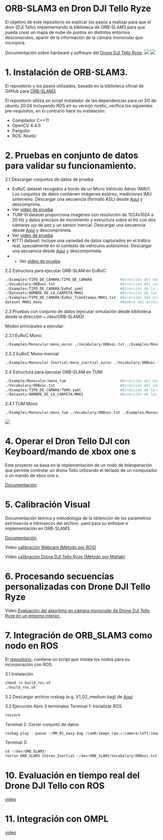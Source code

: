 # ORB-SLAM3 en Dron DJI Tello Ryze
El objetivo de este repositorio es explicar los pasos a realizar para que el dron (DJI Tello) 
implementando la biblioteca de ORB-SLAM3 para que pueda crear un mapa de nube de puntos en distintos
entornos desconocidos, apartir de la información de la cámara monocular que incorpora.

Documentación sobre hardware y software del [Drone DJI Tello Ryze](Drone-DJI-Tello-Ryze.pdf).
![](Imagenes/1.png)
![](Imagenes/2.png)
# 1. Instalación de ORB-SLAM3. 
El repositorio y los pasos utilizados, basado en la biblioteca oficial de GitHub para 
[ORB-SLAM3](https://github.com/aliaxam153/ORB_SLAM3?tab=readme-ov-file).

El repositorio utiliza un script instalador de las dependencias para un SO de ubuntu 20.04 incluyendo
ROS en su versión noetic, verifica los siguientes pre-requisitos, en lo contrario hace su instalación:
- Compilador C++11
- OpenCV 4.4.0
- Pangolin
- ROS: Noetic

# 2. Pruebas en conjunto de datos para validar su funcionamiento.
2.1 Descargar conjuntos de datos de prueba
- EuRoC dataset recogidos a bordo de un Micro Vehículo Aéreo (MAV). Los conjuntos de datos contienen imágenes estéreo, mediciones IMU sinterreno. Descargar una secuencia (formato ASL) desde [Aqui](https://projects.asl.ethz.ch/datasets/doku.php?id=kmavvisualinertialdatasets) y descomprima.
- Ver [video de prueba](https://youtu.be/V7T5O8ly9Fk)
- TUM-VI dataset proporciona imagenes con resolución de 1024x1024 a 20 Hz y datos precisos de movimiento y estructura sobre el tró con dos cámaras ojo de pez y un sensor inercial. Descargar una secuencia desde [Aqui](https://cvg.cit.tum.de/data/datasets/visual-inertial-dataset) y descomprimela.
- Ver [video de prueba](https://youtu.be/d6zgKbzEUMg)
- KITTI dataset: Incluye una variedad de datos capturados en el tráfico real, specialmente en el contexto de vehículos autónomos. Descargar una secuencia desde [Aqui](https://www.cvlibs.net/datasets/kitti/eval_odometry.php) y descomprimela.
- - Ver [video de prueba](https://youtu.be/9_AHEYWJesE)

2.2 Estructura para ejecutar ORB-SLAM en EuRoC:
``` python
./Examples/TIPO_DE_CAMARA/TIPO_DE_CAMARA             #Dirección del modo de cámara a evaluar
./Vocabulary/ORBvoc.txt                              #Dirección del vocabulario 
./Examples/TIPÓ_DE_CAMARA/EuRoC.yaml                 #Dirección de la configuración de la cámara
~/Datasets/NOMBRE_DE_LA_CARPETA/MH01                 #Dirección de las secuencias del conjunto de pruebas
./Examples/TIPO_DE_CAMARA/EuRoc_TimeStamps/MH01.txt  #Dirección del orden de las secuencias
dataset-MH01_mono                                    #Nombre del archivo de salida (keyframe)
```
2.3 Pruebas con conjunto de datos (ejecutar simulación desde biblioteca desde la dirección ~./dev/ORB-SLAM3)

Modos principales a ejecutar:

2.3.1 EuRoC Mono:
``` python
./Examples/Monocular/mono_euroc ./Vocabulary/ORBvoc.txt ./Examples/Monocular/EuRoC.yaml ~/datasets/EuRoC/MH_01_easy ./Examples/Monocular/EuRoC_TimeStamps/MH01.txt dataset-MH01_mono
```
2.3.2 EuRoC Mono-inercial
``` python
./Examples/Monocular-Inertial/mono_inertial_euroc ./Vocabulary/ORBvoc.txt ./Examples/Monocular-Inertial/EuRoC.yaml ~/datasets/EuRoC/MH_01_easy ./Examples/Monocular-Inertial/EuRoC_TimeStamps/MH01.txt dataset-MH01_monoi
```
2.4 Estructura para ejecutar ORB-SLAM en TUM:
``` python
./Example/Monocular/mono_tum                         #Dirección del modo de cámara a evaluar
./Vocabulary/ORBvoc.txt                              #Dirección del vocabulario 
./Examples/TIPO_DE_CAMARA/TUMX.yaml                  #Dirección de la configuración de la cámara
~/Datasets/NOMBRE_DE_LA_CARPETA/MH01                 #Dirección de las secuencias del conjunto de pruebas
```
2.4.1 TUM Mono
``` python
./Examples/Monocular/mono_tum ./Vocabulary/ORBvoc.txt ./Examples/Monocular/TUM1.yaml ~/datasets/rgbd_dataset_freiburg1_xyz/
```
![](Imagenes/3.png)

# 4. Operar el Dron Tello DJI con Keyboard/mando de xbox one s
Este proyecto se basa en la implementación de un nodo de teleoperación que permite controlar un drone Tello utilizando el teclado de un computador o un mando de xbox one s. 

[Documentación](Operar-Drone-KB-XOs.pdf)
# 5. Calibración Visual 
Documentación teórica y métodología de la obtención de los parámetros extrínsecos e intrı́nsecos del archivo .yaml para su enfoque
e implementación en ORB-SLAM3.

[Documentación](Calibración-Visual.pdf)

Video [calibración Webcam (Método por ROS)](https://youtu.be/CwaFwtEkfDs)

Video [calibración Drone DJI Tello Ryze (Método por Matlab)](https://youtu.be/oaTrxvDIrXQ)

# 6. Procesando secuencias personalizadas con Drone DJI Tello Ryze
Video [Evaluación del algoritmo en cámara monocular de Drone DJI Tello Ryze en un entorno interior.](https://youtu.be/itlC6GhlaIY)

# 7. Integración de ORB_SLAM3 como nodo en ROS
El [repositorio](https://github.com/aliaxam153/ORB_SLAM3?tab=readme-ov-file), contiene un script
que instala los nodos para su incorporación con ROS. 

3.1 Instalación
``` python
chmod +x build_ros.sh
./build_ros.sh
```
3.2 Descargar archivo rosbag (e.g. V1_02_medium.bag) de [Aqui](https://projects.asl.ethz.ch/datasets/doku.php?id=kmavvisualinertialdatasets) 

3.2 Ejecución
Abrir 3 terminales 
Terminal 1: Inicializar ROS
``` python
roscore
```
Terminal 2: Correr conjunto de datos
``` python
rosbag play --pause ~/MH_01_easy.bag /cam0/image_raw:=/camera/left/image_raw /cam1/image_raw:=/camera/right/image_raw /imu0:=/imu
```
Terminal 3: 
``` python
cd ~/dev/ORB_SLAM3/
rosrun ORB_SLAM3 Stereo_Inertial ~/dev/ORB_SLAM3/Vocabulary/ORBvoc.txt ~/dev/ORB_SLAM3/Examples/Stereo-Inertial/EuRoC.yaml true
```
# 10. Evaluación en tiempo real del Drone DJI Tello con ROS
[video](https://youtu.be/nL-m96cTEJc)
# 11. Integración con OMPL
[video](https://youtu.be/nGDqc4TUCUM)
